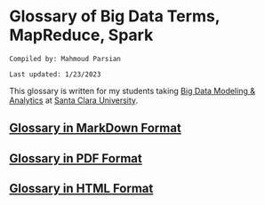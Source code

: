 # Glossary of Big Data Terms, MapReduce, Spark

	Compiled by: Mahmoud Parsian

	Last updated: 1/23/2023

This glossary is written for my students taking 
[Big Data Modeling & Analytics](https://github.com/mahmoudparsian/big-data-mapreduce-course) 
at [Santa Clara University](https://www.scu.edu).


## [Glossary in MarkDown Format](./glossary_of_big_data_and_mapreduce.md)	

## [Glossary in PDF Format](./glossary_of_big_data_and_mapreduce.pdf)

## [Glossary in HTML Format](https://htmlview.glitch.me/?https://github.com/mahmoudparsian/big-data-mapreduce-course/blob/master/slides/glossary/glossary_of_big_data_and_mapreduce.html)













